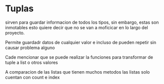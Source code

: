 # Tuplas

sirven para guardar informacion de todos los tipos, sin embargo, estas son inmotables esto quiere decir que no se van a moficicar en lo largo del proyecto.

Permite guardadr datos de cualquier valor e incluso de pueden repetir sin causar problema alguno

Cade mencionar que se puede realizar la funciones para transformar de tuple a list o otros valores


A comparacion de las listas que tienen muchos metodos las listas solo cuentan con 
  count e index